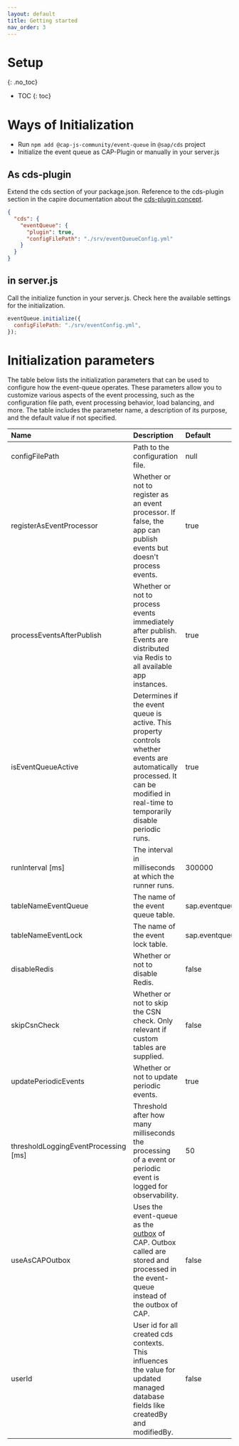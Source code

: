 ```yaml
---
layout: default
title: Getting started
nav_order: 3
---
```


<!-- prettier-ignore-start -->

# Setup

{: .no_toc}

- TOC
{: toc}

<!-- prettier-ignore-end -->

# Ways of Initialization

- Run `npm add @cap-js-community/event-queue` in `@sap/cds` project
- Initialize the event queue as CAP-Plugin or manually in your server.js

## As cds-plugin

Extend the cds section of your package.json. Reference to the cds-plugin section in the capire documentation about the
[cds-plugin concept](https://cap.cloud.sap/docs/node.js/cds-plugins).

```json
{
  "cds": {
    "eventQueue": {
      "plugin": true,
      "configFilePath": "./srv/eventQueueConfig.yml"
    }
  }
}
```

## in server.js

Call the initialize function in your server.js. Check here the available settings for the initialization.

```js
eventQueue.initialize({
  configFilePath: "./srv/eventConfig.yml",
});
```

# Initialization parameters

The table below lists the initialization parameters that can be used to configure how the event-queue operates.
These parameters allow you to customize various aspects of the event processing,
such as the configuration file path, event processing behavior, load balancing, and more.
The table includes the parameter name, a description of its purpose, and the default value if not specified.

| Name                                 | Description                                                                                                                                                                       | Default              |
|:-------------------------------------|:----------------------------------------------------------------------------------------------------------------------------------------------------------------------------------|:---------------------|
| configFilePath                       | Path to the configuration file.                                                                                                                                                   | null                 |
| registerAsEventProcessor             | Whether or not to register as an event processor. If false, the app can publish events but doesn't process events.                                                                | true                 |
| processEventsAfterPublish            | Whether or not to process events immediately after publish. Events are distributed via Redis to all available app instances.                                                      | true                 |
| isEventQueueActive                   | Determines if the event queue is active. This property controls whether events are automatically processed. It can be modified in real-time to temporarily disable periodic runs. | true                 |
| runInterval [ms]                     | The interval in milliseconds at which the runner runs.                                                                                                                            | 300000               |
| tableNameEventQueue                  | The name of the event queue table.                                                                                                                                                | sap.eventqueue.Event |
| tableNameEventLock                   | The name of the event lock table.                                                                                                                                                 | sap.eventqueue.Lock  |
| disableRedis                         | Whether or not to disable Redis.                                                                                                                                                  | false                |
| skipCsnCheck                         | Whether or not to skip the CSN check. Only relevant if custom tables are supplied.                                                                                                | false                |
| updatePeriodicEvents                 | Whether or not to update periodic events.                                                                                                                                         | true                 |
| thresholdLoggingEventProcessing [ms] | Threshold after how many milliseconds the processing of a event or periodic event is logged for observability.                                                                    | 50                   |
| useAsCAPOutbox                       | Uses the event-queue as the [outbox](https://cap.cloud.sap/docs/node.js/outbox) of CAP. Outbox called are stored and processed in the event-queue instead of the outbox of CAP.   | false                |
| userId                               | User id for all created cds contexts. This influences the value for updated managed database fields like createdBy and modifiedBy.                                                | false                |
